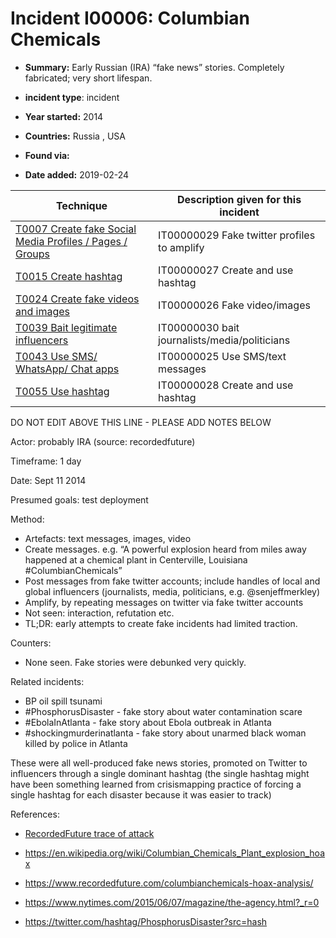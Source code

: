 # Incident I00006: Columbian Chemicals

* **Summary:** Early Russian (IRA) “fake news” stories. Completely fabricated; very short lifespan. 

* **incident type**: incident

* **Year started:** 2014

* **Countries:** Russia , USA

* **Found via:** 

* **Date added:** 2019-02-24
 

| Technique | Description given for this incident |
| --------- | ------------------------- |
| [T0007 Create fake Social Media Profiles / Pages / Groups](../techniques/T0007.md) | IT00000029 Fake twitter profiles to amplify |
| [T0015 Create hashtag](../techniques/T0015.md) | IT00000027 Create and use hashtag |
| [T0024 Create fake videos and images](../techniques/T0024.md) | IT00000026 Fake video/images |
| [T0039 Bait legitimate influencers](../techniques/T0039.md) | IT00000030 bait journalists/media/politicians |
| [T0043 Use SMS/ WhatsApp/ Chat apps](../techniques/T0043.md) | IT00000025 Use SMS/text messages |
| [T0055 Use hashtag](../techniques/T0055.md) | IT00000028 Create and use hashtag |


DO NOT EDIT ABOVE THIS LINE - PLEASE ADD NOTES BELOW

Actor: probably IRA (source: recordedfuture)

Timeframe: 1 day

Date: Sept 11 2014

Presumed goals: test deployment

Method: 
* Artefacts: text messages, images, video
* Create messages. e.g. “A powerful explosion heard from miles away happened at a chemical plant in Centerville, Louisiana #ColumbianChemicals”
* Post messages from fake twitter accounts; include handles of local and global influencers (journalists, media, politicians, e.g. @senjeffmerkley)
* Amplify, by repeating messages on twitter via fake twitter accounts
* Not seen: interaction, refutation etc. 
* TL;DR: early attempts to create fake incidents had limited traction. 

Counters:

* None seen.  Fake stories were debunked very quickly. 

Related incidents: 

* BP oil spill tsunami
* #PhosphorusDisaster - fake story about water contamination scare
* #EbolaInAtlanta -  fake story about Ebola outbreak in Atlanta
* #shockingmurderinatlanta -  fake story about unarmed black woman killed by police in Atlanta

These were all well-produced fake news stories, promoted on Twitter to influencers through a single dominant hashtag (the single hashtag might have been something learned from crisismapping practice of forcing a single hashtag for each disaster because it was easier to track)

References:

* [RecordedFuture trace of attack]()

* https://en.wikipedia.org/wiki/Columbian_Chemicals_Plant_explosion_hoax 
* https://www.recordedfuture.com/columbianchemicals-hoax-analysis/
* https://www.nytimes.com/2015/06/07/magazine/the-agency.html?_r=0 
* https://twitter.com/hashtag/PhosphorusDisaster?src=hash


